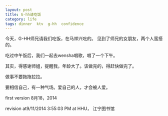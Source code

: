 ```yaml
---
layout: post
title: G-hh请吃饭
category: life
tags: dinner  ktv  g-hh  confidence  
---
```


今天，G-HH师兄请我们吃饭，在马祥兴吃的。 见到了师兄的女朋友，两个人蛮搭的。

吃过中午饭后，我们一起去wensha唱歌，唱了一个下午。

其实，得感谢师姐，提醒我，年龄大了。该做完的，得赶快做完了。

做事不要拖拖拉拉。

要相信自己，有一种气场。爱自己的人，才会被人爱。


first version  8月18，2014

revision at9/11/2014 3:55:03 PM  at HHU， 江宁图书馆

